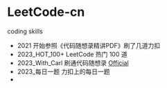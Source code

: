 # LeetCode-cn
coding skills

- 2021 开始参照《代码随想录精讲PDF》刷了几道力扣
- 2023_HOT_100+ LeetCode 热门 100 道
- 2023_With_Carl 刷通代码随想录 [Official](https://programmercarl.com/)
- 2023_每日一题 力扣上的每日一题
- 